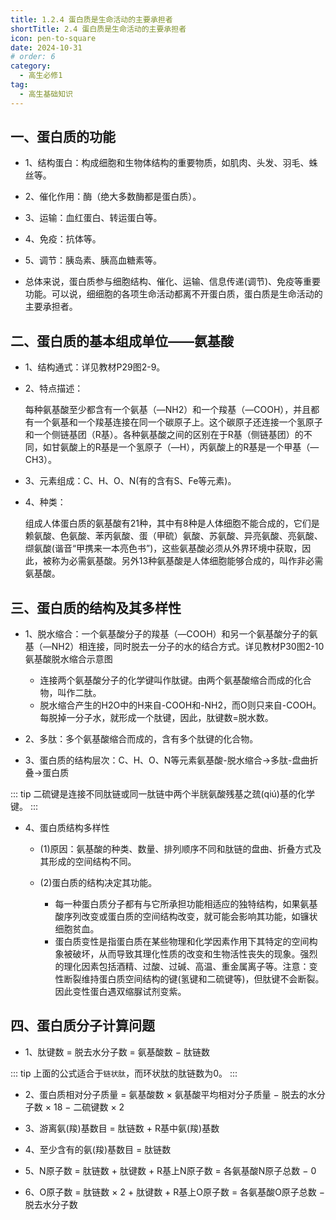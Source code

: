 ```yaml
---
title: 1.2.4 蛋白质是生命活动的主要承担者
shortTitle: 2.4 蛋白质是生命活动的主要承担者
icon: pen-to-square
date: 2024-10-31
# order: 6
category:
  - 高生必修1
tag:
  - 高生基础知识
---
```


## 一、蛋白质的功能

* 1、结构蛋白：构成细胞和生物体结构的重要物质，如肌肉、头发、羽毛、蛛丝等。

* 2、催化作用：酶（绝大多数酶都是蛋白质）。

* 3、运输：血红蛋白、转运蛋白等。

* 4、免疫：抗体等。

* 5、调节：胰岛素、胰高血糖素等。

* 总体来说，蛋白质参与细胞结构、催化、运输、信息传递(调节)、免疫等重要功能。可以说，细细胞的各项生命活动都离不开蛋白质，蛋白质是生命活动的主要承担者。

## 二、蛋白质的基本组成单位——氨基酸

* 1、结构通式：详见教材P29图2-9。

* 2、特点描述：

  每种氨基酸至少都含有一个氨基（—NH2）和一个羧基（—COOH），并且都有一个氨基和一个羧基连接在同一个碳原子上。这个碳原子还连接一个氢原子和一个侧链基团（R基）。各种氨基酸之间的区别在于R基（侧链基团）的不同，如甘氨酸上的R基是一个氢原子（—H），丙氨酸上的R基是一个甲基（—CH3）。

* 3、元素组成：C、H、O、N(有的含有S、Fe等元素)。

* 4、种类：

  组成人体蛋白质的氨基酸有21种，其中有8种是人体细胞不能合成的，它们是赖氨酸、色氨酸、苯丙氨酸、蛋（甲硫）氨酸、苏氨酸、异亮氨酸、亮氨酸、缬氨酸(谐音“甲携来一本亮色书”)，这些氨基酸必须从外界环境中获取，因此，被称为必需氨基酸。另外13种氨基酸是人体细胞能够合成的，叫作非必需氨基酸。

## 三、蛋白质的结构及其多样性

* 1、脱水缩合：一个氨基酸分子的羧基（—COOH）和另一个氨基酸分子的氨基（—NH2）相连接，同时脱去一分子的水的结合方式。详见教材P30图2-10氨基酸脱水缩合示意图

    + 连接两个氨基酸分子的化学键叫作肽键。由两个氨基酸缩合而成的化合物，叫作二肽。
    + 脱水缩合产生的H2O中的H来自-COOH和-NH2，而O则只来自-COOH。每脱掉一分子水，就形成一个肽键，因此，肽键数=脱水数。
  
* 2、多肽：多个氨基酸缩合而成的，含有多个肽键的化合物。

* 3、蛋白质的结构层次：C、H、O、N等元素氨基酸-脱水缩合→多肽-盘曲折叠→蛋白质

::: tip
二硫键是连接不同肽链或同一肽链中两个半胱氨酸残基之巯(qiú)基的化学键。
:::
  
* 4、蛋白质结构多样性

  + (1)原因：氨基酸的种类、数量、排列顺序不同和肽链的盘曲、折叠方式及其形成的空间结构不同。
  
  + (2)蛋白质的结构决定其功能。
  
    - 每一种蛋白质分子都有与它所承担功能相适应的独特结构，如果氨基酸序列改变或蛋白质的空间结构改变，就可能会影响其功能，如镰状细胞贫血。
    - 蛋白质变性是指蛋白质在某些物理和化学因素作用下其特定的空间构象被破坏，从而导致其理化性质的改变和生物活性丧失的现象。强烈的理化因素包括酒精、过酸、过碱、高温、重金属离子等。注意：变性断裂维持蛋白质空间结构的键(氢键和二硫键等)，但肽键不会断裂。因此变性蛋白遇双缩脲试剂变紫。

## 四、蛋白质分子计算问题

* 1、肽键数 $=$ 脱去水分子数 $=$ 氨基酸数 $-$ 肽链数

::: tip
上面的公式适合于`链状肽`，而环状肽的肽链数为0。
:::
	
* 2、蛋白质相对分子质量 $=$ 氨基酸数 $×$ 氨基酸平均相对分子质量 $-$ 脱去的水分子数 $×$ 18 $-$ 二硫键数 $×$ 2

* 3、游离氨(羧)基数目 $=$ 肽链数 $+$ R基中氨(羧)基数

* 4、至少含有的氨(羧)基数目 $=$ 肽链数

* 5、N原子数 $=$ 肽链数 $+$ 肽键数 $+$ R基上N原子数 $=$ 各氨基酸N原子总数 $-$ 0
      
* 6、O原子数 $=$ 肽链数 $×$ 2 $+$ 肽键数 $+$ R基上O原子数 $=$ 各氨基酸O原子总数 $-$ 脱去水分子数
